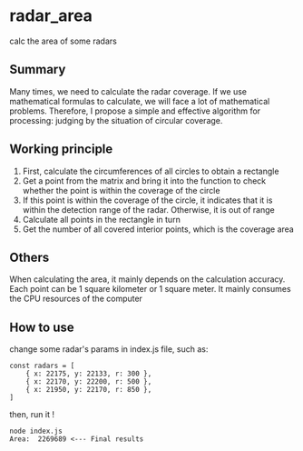 # radar_area
calc the area of some radars
## Summary
Many times, we need to calculate the radar coverage. If we use mathematical formulas to calculate, we will face a lot of mathematical problems. Therefore, I propose a simple and effective algorithm for processing: judging by the situation of circular coverage.

## Working principle
1. First, calculate the circumferences of all circles to obtain a rectangle
2. Get a point from the matrix and bring it into the function to check whether the point is within the coverage of the circle
3. If this point is within the coverage of the circle, it indicates that it is within the detection range of the radar. Otherwise, it is out of range
4. Calculate all points in the rectangle in turn
5. Get the number of all covered interior points, which is the coverage area

## Others
When calculating the area, it mainly depends on the calculation accuracy. Each point can be 1 square kilometer or 1 square meter. It mainly consumes the CPU resources of the computer

## How to use
change some radar's params in index.js file, such as:
```nodejs
const radars = [
    { x: 22175, y: 22133, r: 300 },
    { x: 22170, y: 22200, r: 500 },
    { x: 21950, y: 22170, r: 850 },
]
```
then, run it !
```
node index.js
Area:  2269689 <--- Final results
```